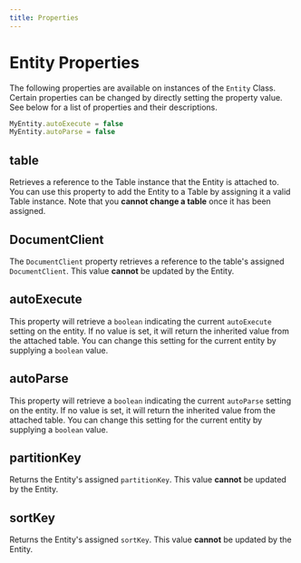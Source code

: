 ```yaml
---
title: Properties
---
```


# Entity Properties

The following properties are available on instances of the `Entity` Class. Certain properties can be changed by directly setting the property value. See below for a list of properties and their descriptions.

```javascript
MyEntity.autoExecute = false
MyEntity.autoParse = false
```

## table

Retrieves a reference to the Table instance that the Entity is attached to. You can use this property to add the Entity to a Table by assigning it a valid Table instance. Note that you **cannot change a table** once it has been assigned.

## DocumentClient

The `DocumentClient` property retrieves a reference to the table's assigned `DocumentClient`. This value **cannot** be updated by the Entity.

## autoExecute

This property will retrieve a `boolean` indicating the current `autoExecute` setting on the entity. If no value is set, it will return the inherited value from the attached table. You can change this setting for the current entity by supplying a `boolean` value.

## autoParse

This property will retrieve a `boolean` indicating the current `autoParse` setting on the entity. If no value is set, it will return the inherited value from the attached table. You can change this setting for the current entity by supplying a `boolean` value.

## partitionKey

Returns the Entity's assigned `partitionKey`. This value **cannot** be updated by the Entity.

## sortKey

Returns the Entity's assigned `sortKey`. This value **cannot** be updated by the Entity.
